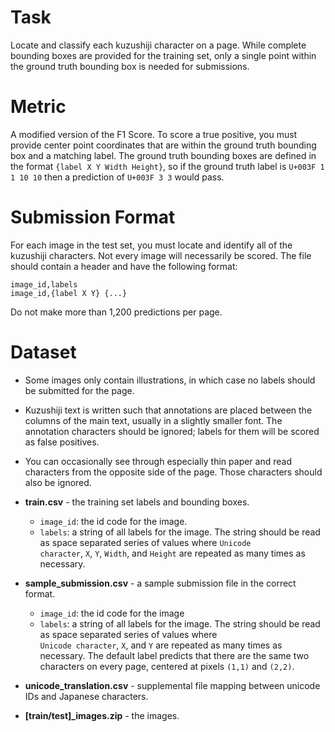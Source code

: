 # Task

Locate and classify each kuzushiji character on a page. While complete bounding boxes are provided for the training set, only a single point within the ground truth bounding box is needed for submissions.

# Metric

A modified version of the F1 Score. To score a true positive, you must provide center point coordinates that are within the ground truth bounding box and a matching label. The ground truth bounding boxes are defined in the format `{label X Y Width Height}`, so if the ground truth label is `U+003F 1 1 10 10` then a prediction of `U+003F 3 3` would pass.

# Submission Format

For each image in the test set, you must locate and identify all of the kuzushiji characters. Not every image will necessarily be scored. The file should contain a header and have the following format:

```
image_id,labels
image_id,{label X Y} {...}
```

Do not make more than 1,200 predictions per page.

# Dataset

- Some images only contain illustrations, in which case no labels should be submitted for the page.

- Kuzushiji text is written such that annotations are placed between the columns of the main text, usually in a slightly smaller font. The annotation characters should be ignored; labels for them will be scored as false positives.

- You can occasionally see through especially thin paper and read characters from the opposite side of the page. Those characters should also be ignored.

- **train.csv** - the training set labels and bounding boxes.
    - `image_id`: the id code for the image.
    - `labels`: a string of all labels for the image. The string should be read as space separated series of values where `Unicode character`, `X`, `Y`, `Width`, and `Height` are repeated as many times as necessary.
- **sample_submission.csv** - a sample submission file in the correct format.
    - `image_id`: the id code for the image
    - `labels`: a string of all labels for the image. The string should be read as space separated series of values where\
        `Unicode character`, `X`, and `Y` are repeated as many times as necessary. The default label predicts that there are the same two characters on every page, centered at pixels `(1,1)` and `(2,2)`.
- **unicode_translation.csv** - supplemental file mapping between unicode IDs and Japanese characters.
- **[train/test]_images.zip** - the images.
